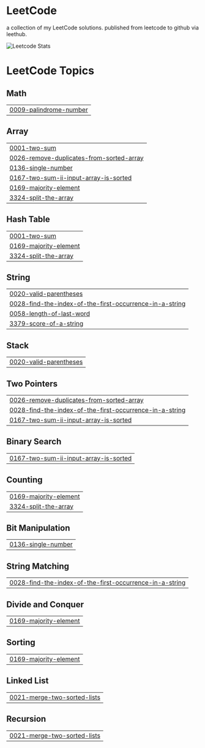 # LeetCode
a collection of my LeetCode solutions. published from leetcode to github via leethub.

![Leetcode Stats](https://leetcard.jacoblin.cool/pranavjothivel)

<!---LeetCode Topics Start-->
# LeetCode Topics
## Math
|  |
| ------- |
| [0009-palindrome-number](https://github.com/pranavjothivel/leetcode/tree/master/0009-palindrome-number) |
## Array
|  |
| ------- |
| [0001-two-sum](https://github.com/pranavjothivel/leetcode/tree/master/0001-two-sum) |
| [0026-remove-duplicates-from-sorted-array](https://github.com/pranavjothivel/leetcode/tree/master/0026-remove-duplicates-from-sorted-array) |
| [0136-single-number](https://github.com/pranavjothivel/leetcode/tree/master/0136-single-number) |
| [0167-two-sum-ii-input-array-is-sorted](https://github.com/pranavjothivel/leetcode/tree/master/0167-two-sum-ii-input-array-is-sorted) |
| [0169-majority-element](https://github.com/pranavjothivel/leetcode/tree/master/0169-majority-element) |
| [3324-split-the-array](https://github.com/pranavjothivel/leetcode/tree/master/3324-split-the-array) |
## Hash Table
|  |
| ------- |
| [0001-two-sum](https://github.com/pranavjothivel/leetcode/tree/master/0001-two-sum) |
| [0169-majority-element](https://github.com/pranavjothivel/leetcode/tree/master/0169-majority-element) |
| [3324-split-the-array](https://github.com/pranavjothivel/leetcode/tree/master/3324-split-the-array) |
## String
|  |
| ------- |
| [0020-valid-parentheses](https://github.com/pranavjothivel/leetcode/tree/master/0020-valid-parentheses) |
| [0028-find-the-index-of-the-first-occurrence-in-a-string](https://github.com/pranavjothivel/leetcode/tree/master/0028-find-the-index-of-the-first-occurrence-in-a-string) |
| [0058-length-of-last-word](https://github.com/pranavjothivel/leetcode/tree/master/0058-length-of-last-word) |
| [3379-score-of-a-string](https://github.com/pranavjothivel/leetcode/tree/master/3379-score-of-a-string) |
## Stack
|  |
| ------- |
| [0020-valid-parentheses](https://github.com/pranavjothivel/leetcode/tree/master/0020-valid-parentheses) |
## Two Pointers
|  |
| ------- |
| [0026-remove-duplicates-from-sorted-array](https://github.com/pranavjothivel/leetcode/tree/master/0026-remove-duplicates-from-sorted-array) |
| [0028-find-the-index-of-the-first-occurrence-in-a-string](https://github.com/pranavjothivel/leetcode/tree/master/0028-find-the-index-of-the-first-occurrence-in-a-string) |
| [0167-two-sum-ii-input-array-is-sorted](https://github.com/pranavjothivel/leetcode/tree/master/0167-two-sum-ii-input-array-is-sorted) |
## Binary Search
|  |
| ------- |
| [0167-two-sum-ii-input-array-is-sorted](https://github.com/pranavjothivel/leetcode/tree/master/0167-two-sum-ii-input-array-is-sorted) |
## Counting
|  |
| ------- |
| [0169-majority-element](https://github.com/pranavjothivel/leetcode/tree/master/0169-majority-element) |
| [3324-split-the-array](https://github.com/pranavjothivel/leetcode/tree/master/3324-split-the-array) |
## Bit Manipulation
|  |
| ------- |
| [0136-single-number](https://github.com/pranavjothivel/leetcode/tree/master/0136-single-number) |
## String Matching
|  |
| ------- |
| [0028-find-the-index-of-the-first-occurrence-in-a-string](https://github.com/pranavjothivel/leetcode/tree/master/0028-find-the-index-of-the-first-occurrence-in-a-string) |
## Divide and Conquer
|  |
| ------- |
| [0169-majority-element](https://github.com/pranavjothivel/leetcode/tree/master/0169-majority-element) |
## Sorting
|  |
| ------- |
| [0169-majority-element](https://github.com/pranavjothivel/leetcode/tree/master/0169-majority-element) |
## Linked List
|  |
| ------- |
| [0021-merge-two-sorted-lists](https://github.com/pranavjothivel/leetcode/tree/master/0021-merge-two-sorted-lists) |
## Recursion
|  |
| ------- |
| [0021-merge-two-sorted-lists](https://github.com/pranavjothivel/leetcode/tree/master/0021-merge-two-sorted-lists) |
<!---LeetCode Topics End-->
